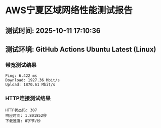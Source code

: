 # AWS宁夏区域网络性能测试报告
## 测试时间: 2025-10-11 17:10:36
## 测试环境: GitHub Actions Ubuntu Latest (Linux)

### 带宽测试结果
```
Ping: 6.422 ms
Download: 1927.36 Mbit/s
Upload: 1870.61 Mbit/s
```

### HTTP连接测试结果
```
HTTP状态码: 307
响应时间: 1.801852秒
下载速度: 0字节/秒
```

